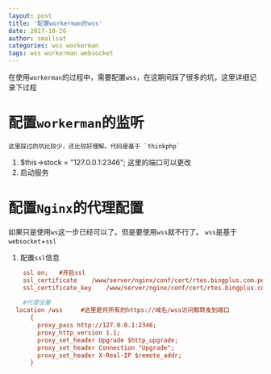 ```yaml
---
layout: post
title: '配置workerman的wss'
date: 2017-10-26
author: smallsat
categories: wss workerman
tags: wss workerman websocket
---
```


在使用`workerman`的过程中，需要配置`wss`，在这期间踩了很多的坑，这里详细记录下过程
# 配置`workerman`的监听
    这里踩过的坑比较少，还比较好理解。代码是基于 `thinkphp`
    
1. $this->stock = "127.0.0.1:2346";
这里的端口可以更改
2. 启动服务

# 配置`Nginx`的代理配置
如果只是使用`ws`这一步已经可以了。但是要使用`wss`就不行了。
`wss`是基于`websocket`+`ssl`
1. 配置`ssl`信息
```ini
    ssl on;   #开启ssl
    ssl_certificate    /www/server/nginx/conf/cert/rtes.bingplus.com.pem; 
    ssl_certificate_key    /www/server/nginx/conf/cert/rtes.bingplus.com.key;
    
    #代理设置
  location /wss     #这里是将所有的https://域名/wss访问都转发到端口
      {
        proxy_pass http://127.0.0.1:2346;
        proxy_http_version 1.1;
        proxy_set_header Upgrade $http_upgrade;
        proxy_set_header Connection "Upgrade";
        proxy_set_header X-Real-IP $remote_addr;
      }
```